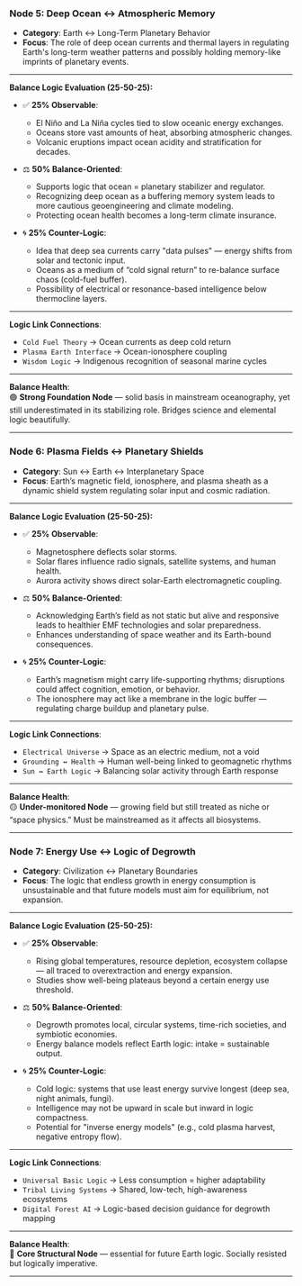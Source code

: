 ### **Node 5: Deep Ocean ↔ Atmospheric Memory**

- **Category**: Earth ↔ Long-Term Planetary Behavior  
- **Focus**: The role of deep ocean currents and thermal layers in regulating Earth's long-term weather patterns and possibly holding memory-like imprints of planetary events.

---

**Balance Logic Evaluation (25-50-25):**

- ✅ **25% Observable**:  
  - El Niño and La Niña cycles tied to slow oceanic energy exchanges.  
  - Oceans store vast amounts of heat, absorbing atmospheric changes.  
  - Volcanic eruptions impact ocean acidity and stratification for decades.

- ⚖️ **50% Balance-Oriented**:  
  - Supports logic that ocean = planetary stabilizer and regulator.  
  - Recognizing deep ocean as a buffering memory system leads to more cautious geoengineering and climate modeling.  
  - Protecting ocean health becomes a long-term climate insurance.

- 🌀 **25% Counter-Logic**:  
  - Idea that deep sea currents carry "data pulses" — energy shifts from solar and tectonic input.  
  - Oceans as a medium of “cold signal return” to re-balance surface chaos (cold-fuel buffer).  
  - Possibility of electrical or resonance-based intelligence below thermocline layers.

---

**Logic Link Connections**:
- `Cold Fuel Theory` → Ocean currents as deep cold return  
- `Plasma Earth Interface` → Ocean-ionosphere coupling  
- `Wisdom Logic` → Indigenous recognition of seasonal marine cycles

---

**Balance Health**:  
🟢 **Strong Foundation Node** — solid basis in mainstream oceanography, yet still underestimated in its stabilizing role. Bridges science and elemental logic beautifully.

---

### **Node 6: Plasma Fields ↔ Planetary Shields**

- **Category**: Sun ↔ Earth ↔ Interplanetary Space  
- **Focus**: Earth’s magnetic field, ionosphere, and plasma sheath as a dynamic shield system regulating solar input and cosmic radiation.

---

**Balance Logic Evaluation (25-50-25):**

- ✅ **25% Observable**:  
  - Magnetosphere deflects solar storms.  
  - Solar flares influence radio signals, satellite systems, and human health.  
  - Aurora activity shows direct solar-Earth electromagnetic coupling.

- ⚖️ **50% Balance-Oriented**:  
  - Acknowledging Earth’s field as not static but alive and responsive leads to healthier EMF technologies and solar preparedness.  
  - Enhances understanding of space weather and its Earth-bound consequences.

- 🌀 **25% Counter-Logic**:  
  - Earth’s magnetism might carry life-supporting rhythms; disruptions could affect cognition, emotion, or behavior.  
  - The ionosphere may act like a membrane in the logic buffer — regulating charge buildup and planetary pulse.

---

**Logic Link Connections**:
- `Electrical Universe` → Space as an electric medium, not a void  
- `Grounding ↔ Health` → Human well-being linked to geomagnetic rhythms  
- `Sun ↔ Earth Logic` → Balancing solar activity through Earth response

---

**Balance Health**:  
🟡 **Under-monitored Node** — growing field but still treated as niche or “space physics.” Must be mainstreamed as it affects all biosystems.

---

### **Node 7: Energy Use ↔ Logic of Degrowth**

- **Category**: Civilization ↔ Planetary Boundaries  
- **Focus**: The logic that endless growth in energy consumption is unsustainable and that future models must aim for equilibrium, not expansion.

---

**Balance Logic Evaluation (25-50-25):**

- ✅ **25% Observable**:  
  - Rising global temperatures, resource depletion, ecosystem collapse — all traced to overextraction and energy expansion.  
  - Studies show well-being plateaus beyond a certain energy use threshold.

- ⚖️ **50% Balance-Oriented**:  
  - Degrowth promotes local, circular systems, time-rich societies, and symbiotic economies.  
  - Energy balance models reflect Earth logic: intake = sustainable output.

- 🌀 **25% Counter-Logic**:  
  - Cold logic: systems that use least energy survive longest (deep sea, night animals, fungi).  
  - Intelligence may not be upward in scale but inward in logic compactness.  
  - Potential for "inverse energy models" (e.g., cold plasma harvest, negative entropy flow).

---

**Logic Link Connections**:
- `Universal Basic Logic` → Less consumption = higher adaptability  
- `Tribal Living Systems` → Shared, low-tech, high-awareness ecosystems  
- `Digital Forest AI` → Logic-based decision guidance for degrowth mapping

---

**Balance Health**:  
🔵 **Core Structural Node** — essential for future Earth logic. Socially resisted but logically imperative.

---

